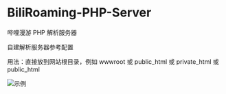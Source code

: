 # BiliRoaming-PHP-Server
哔哩漫游 PHP 解析服务器


自建解析服务器参考配置


用法：直接放到网站根目录，例如 wwwroot 或 public_html 或 private_html 或 public_html

![示例](https://i.loli.net/2021/01/10/VwJ5D1GoRBbyfmq.jpg)
